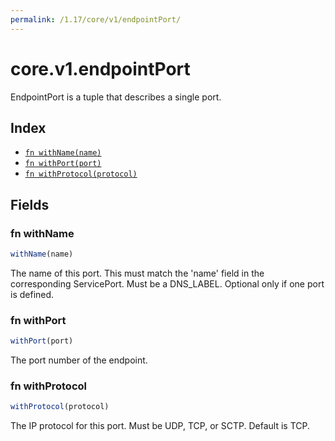 ```yaml
---
permalink: /1.17/core/v1/endpointPort/
---
```


# core.v1.endpointPort

EndpointPort is a tuple that describes a single port.

## Index

* [`fn withName(name)`](#fn-withname)
* [`fn withPort(port)`](#fn-withport)
* [`fn withProtocol(protocol)`](#fn-withprotocol)

## Fields

### fn withName

```ts
withName(name)
```

The name of this port.  This must match the 'name' field in the corresponding ServicePort. Must be a DNS_LABEL. Optional only if one port is defined.

### fn withPort

```ts
withPort(port)
```

The port number of the endpoint.

### fn withProtocol

```ts
withProtocol(protocol)
```

The IP protocol for this port. Must be UDP, TCP, or SCTP. Default is TCP.